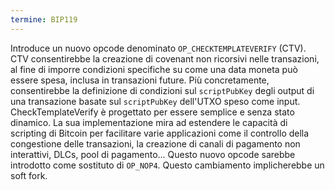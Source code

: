 ```yaml
---
termine: BIP119
---
```


Introduce un nuovo opcode denominato `OP_CHECKTEMPLATEVERIFY` (CTV). CTV consentirebbe la creazione di covenant non ricorsivi nelle transazioni, al fine di imporre condizioni specifiche su come una data moneta può essere spesa, inclusa in transazioni future. Più concretamente, consentirebbe la definizione di condizioni sul `scriptPubKey` degli output di una transazione basate sul `scriptPubKey` dell'UTXO speso come input. CheckTemplateVerify è progettato per essere semplice e senza stato dinamico. La sua implementazione mira ad estendere le capacità di scripting di Bitcoin per facilitare varie applicazioni come il controllo della congestione delle transazioni, la creazione di canali di pagamento non interattivi, DLCs, pool di pagamento... Questo nuovo opcode sarebbe introdotto come sostituto di `OP_NOP4`. Questo cambiamento implicherebbe un soft fork.
